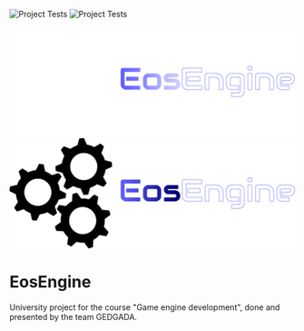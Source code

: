 ![Project Tests](https://github.com/KIU-GEDGADA/EosEngine/actions/workflows/Tests.yml/badge.svg?branch=CIPipelineBranch)
![Project Tests](https://github.com/KIU-GEDGADA/EosEngine/actions/workflows/Tests.yml/badge.svg)


![EosEngine Light](/branding/EosEngineLogo-Light.png#gh-dark-mode-only)
![EosEngine Dark](/branding/EosEngineLogo-Dark.png#gh-light-mode-only)
# EosEngine
University project for the course "Game engine development", done and presented by the team GEDGADA.